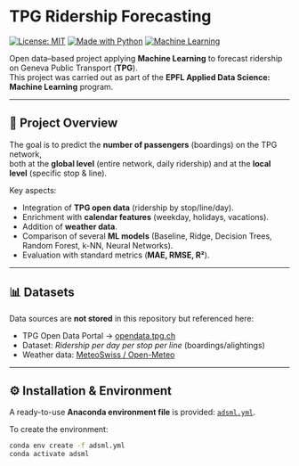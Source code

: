 # TPG Ridership Forecasting

[![License: MIT](https://img.shields.io/badge/License-MIT-green.svg)](LICENSE)
[![Made with Python](https://img.shields.io/badge/Python-3.9+-blue.svg)](https://www.python.org/)
[![Machine Learning](https://img.shields.io/badge/Machine%20Learning-scikit--learn-orange)](https://scikit-learn.org/)

Open data–based project applying **Machine Learning** to forecast ridership on Geneva Public Transport (**TPG**).  
This project was carried out as part of the **EPFL Applied Data Science: Machine Learning** program.

---

## 📌 Project Overview
The goal is to predict the **number of passengers** (boardings) on the TPG network,  
both at the **global level** (entire network, daily ridership) and at the **local level** (specific stop & line).  

Key aspects:
- Integration of **TPG open data** (ridership by stop/line/day).
- Enrichment with **calendar features** (weekday, holidays, vacations).
- Addition of **weather data**.
- Comparison of several **ML models** (Baseline, Ridge, Decision Trees, Random Forest, k-NN, Neural Networks).
- Evaluation with standard metrics (**MAE, RMSE, R²**).

---

## 📊 Datasets
Data sources are **not stored** in this repository but referenced here:

- TPG Open Data Portal → [opendata.tpg.ch](https://opendata.tpg.ch)  
- Dataset: *Ridership per day per stop per line* (boardings/alightings)  
- Weather data: [MeteoSwiss / Open-Meteo](https://open-meteo.com/)  

---

## ⚙️ Installation & Environment
A ready-to-use **Anaconda environment file** is provided: [`adsml.yml`](adsml.yml).  

To create the environment:
```bash
conda env create -f adsml.yml
conda activate adsml


